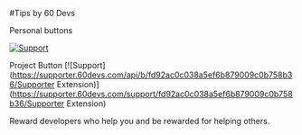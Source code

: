#Tips by 60 Devs

Personal buttons

[![Support](https://supporter.60devs.com/api/b/fd92ac0c038a5ef6b879009c0b758b36)](https://supporter.60devs.com/give/fd92ac0c038a5ef6b879009c0b758b36)

Project Button
[![Support](https://supporter.60devs.com/api/b/fd92ac0c038a5ef6b879009c0b758b36/Supporter Extension)](https://supporter.60devs.com/support/fd92ac0c038a5ef6b879009c0b758b36/Supporter Extension)

Reward developers who help you and be rewarded for helping others.
